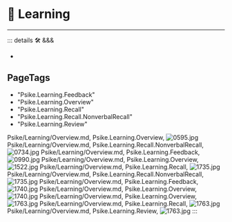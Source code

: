 
# 💜 <psike>Learning</psike>

---

<!-- =================================================== -->
<!-- =================================================== -->
<!-- =================================================== -->
<!-- =================================================== -->
<!-- =================================================== -->
::: details 🛠 <dev>&&&</dev>

-

<h2>PageTags</h2>

- "Psike.Learning.Feedback"
- "Psike.Learning.Overview"
- "Psike.Learning.Recall"
- "Psike.Learning.Recall.NonverbalRecall"
- "Psike.Learning.Review"

Psike/Learning/Overview.md, <dev>Psike.Learning.Overview</dev>, ![0595.jpg](/PaperPhoto/0595.jpg)
Psike/Learning/Overview.md, <dev>Psike.Learning.Recall.NonverbalRecall</dev>, ![0734.jpg](/PaperPhoto/0734.jpg)
Psike/Learning/Overview.md, <dev>Psike.Learning.Feedback</dev>, ![0990.jpg](/PaperPhoto/0990.jpg)
Psike/Learning/Overview.md, <dev>Psike.Learning.Overview</dev>, ![1522.jpg](/PaperPhoto/1522.jpg)
Psike/Learning/Overview.md, <dev>Psike.Learning.Recall</dev>, ![1735.jpg](/PaperPhoto/1735.jpg)
Psike/Learning/Overview.md, <dev>Psike.Learning.Recall.NonverbalRecall</dev>, ![1735.jpg](/PaperPhoto/1735.jpg)
Psike/Learning/Overview.md, <dev>Psike.Learning.Feedback</dev>, ![1740.jpg](/PaperPhoto/1740.jpg)
Psike/Learning/Overview.md, <dev>Psike.Learning.Overview</dev>, ![1740.jpg](/PaperPhoto/1740.jpg)
Psike/Learning/Overview.md, <dev>Psike.Learning.Overview</dev>, ![1763.jpg](/PaperPhoto/1763.jpg)
Psike/Learning/Overview.md, <dev>Psike.Learning.Recall</dev>, ![1763.jpg](/PaperPhoto/1763.jpg)
Psike/Learning/Overview.md, <dev>Psike.Learning.Review</dev>, ![1763.jpg](/PaperPhoto/1763.jpg)
:::
